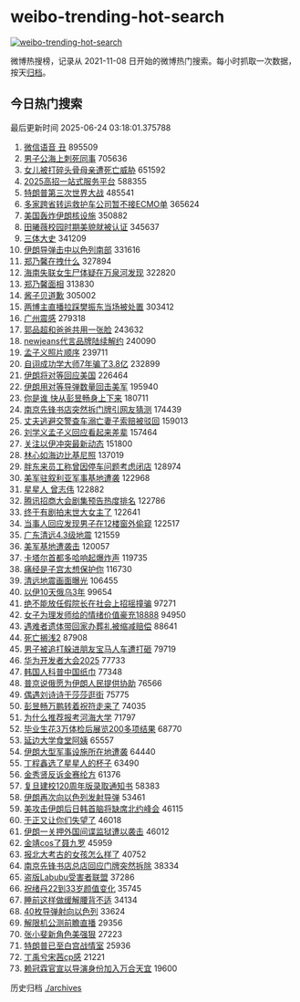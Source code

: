 # weibo-trending-hot-search

[![weibo-trending-hot-search](https://github.com/ameizi/weibo-trending-hot-search/actions/workflows/ci.yml/badge.svg)](https://github.com/ameizi/weibo-trending-hot-search/actions/workflows/ci.yml)

微博热搜榜，记录从 2021-11-08 日开始的微博热门搜索。每小时抓取一次数据，按天[归档](./archives)。

## 今日热门搜索

<!-- BEGIN --> 
最后更新时间 2025-06-24 03:18:01.375788 
1. [微信语音 丑](https://s.weibo.com/weibo?q=%E5%BE%AE%E4%BF%A1%E8%AF%AD%E9%9F%B3%20%E4%B8%91&t=31&band_rank=1&Refer=top) 895509
1. [男子公海上刺死同事](https://s.weibo.com/weibo?q=%23%E7%94%B7%E5%AD%90%E5%85%AC%E6%B5%B7%E4%B8%8A%E5%88%BA%E6%AD%BB%E5%90%8C%E4%BA%8B%23&t=31&band_rank=4&Refer=top) 705636
1. [女儿被打碎头骨母亲遭死亡威胁](https://s.weibo.com/weibo?q=%23%E5%A5%B3%E5%84%BF%E8%A2%AB%E6%89%93%E7%A2%8E%E5%A4%B4%E9%AA%A8%E6%AF%8D%E4%BA%B2%E9%81%AD%E6%AD%BB%E4%BA%A1%E5%A8%81%E8%83%81%23&t=31&band_rank=2&Refer=top) 651592
1. [2025高招一站式服务平台](https://s.weibo.com/weibo?q=%232025%E9%AB%98%E6%8B%9B%E4%B8%80%E7%AB%99%E5%BC%8F%E6%9C%8D%E5%8A%A1%E5%B9%B3%E5%8F%B0%23&t=31&band_rank=3&Refer=top) 588355
1. [特朗普第三次世界大战](https://s.weibo.com/weibo?q=%E7%89%B9%E6%9C%97%E6%99%AE%E7%AC%AC%E4%B8%89%E6%AC%A1%E4%B8%96%E7%95%8C%E5%A4%A7%E6%88%98&t=31&band_rank=5&Refer=top) 485541
1. [多家跨省转运救护车公司暂不接ECMO单](https://s.weibo.com/weibo?q=%23%E5%A4%9A%E5%AE%B6%E8%B7%A8%E7%9C%81%E8%BD%AC%E8%BF%90%E6%95%91%E6%8A%A4%E8%BD%A6%E5%85%AC%E5%8F%B8%E6%9A%82%E4%B8%8D%E6%8E%A5ECMO%E5%8D%95%23&t=31&band_rank=6&Refer=top) 365624
1. [美国轰炸伊朗核设施](https://s.weibo.com/weibo?q=%23%E7%BE%8E%E5%9B%BD%E8%BD%B0%E7%82%B8%E4%BC%8A%E6%9C%97%E6%A0%B8%E8%AE%BE%E6%96%BD%23&t=31&band_rank=7&Refer=top) 350882
1. [田曦薇校园时期美貌就被认证](https://s.weibo.com/weibo?q=%E7%94%B0%E6%9B%A6%E8%96%87%E6%A0%A1%E5%9B%AD%E6%97%B6%E6%9C%9F%E7%BE%8E%E8%B2%8C%E5%B0%B1%E8%A2%AB%E8%AE%A4%E8%AF%81&t=31&band_rank=8&Refer=top) 345637
1. [三体大史](https://s.weibo.com/weibo?q=%E4%B8%89%E4%BD%93%E5%A4%A7%E5%8F%B2&t=31&band_rank=9&Refer=top) 341209
1. [伊朗导弹击中以色列南部](https://s.weibo.com/weibo?q=%23%E4%BC%8A%E6%9C%97%E5%AF%BC%E5%BC%B9%E5%87%BB%E4%B8%AD%E4%BB%A5%E8%89%B2%E5%88%97%E5%8D%97%E9%83%A8%23&t=31&band_rank=10&Refer=top) 331616
1. [郑乃馨在拽什么](https://s.weibo.com/weibo?q=%23%E9%83%91%E4%B9%83%E9%A6%A8%E5%9C%A8%E6%8B%BD%E4%BB%80%E4%B9%88%23&t=31&band_rank=11&Refer=top) 327894
1. [海南失联女生尸体疑在万泉河发现](https://s.weibo.com/weibo?q=%23%E6%B5%B7%E5%8D%97%E5%A4%B1%E8%81%94%E5%A5%B3%E7%94%9F%E5%B0%B8%E4%BD%93%E7%96%91%E5%9C%A8%E4%B8%87%E6%B3%89%E6%B2%B3%E5%8F%91%E7%8E%B0%23&t=31&band_rank=12&Refer=top) 322820
1. [郑乃馨面相](https://s.weibo.com/weibo?q=%E9%83%91%E4%B9%83%E9%A6%A8%E9%9D%A2%E7%9B%B8&t=31&band_rank=13&Refer=top) 313830
1. [酱子贝道歉](https://s.weibo.com/weibo?q=%E9%85%B1%E5%AD%90%E8%B4%9D%E9%81%93%E6%AD%89&t=31&band_rank=14&Refer=top) 305002
1. [两博主直播拉踩樊振东当场被处置](https://s.weibo.com/weibo?q=%23%E4%B8%A4%E5%8D%9A%E4%B8%BB%E7%9B%B4%E6%92%AD%E6%8B%89%E8%B8%A9%E6%A8%8A%E6%8C%AF%E4%B8%9C%E5%BD%93%E5%9C%BA%E8%A2%AB%E5%A4%84%E7%BD%AE%23&t=31&band_rank=15&Refer=top) 303412
1. [广州震感](https://s.weibo.com/weibo?q=%E5%B9%BF%E5%B7%9E%E9%9C%87%E6%84%9F&t=31&band_rank=16&Refer=top) 279318
1. [郭品超和爸爸共用一张脸](https://s.weibo.com/weibo?q=%23%E9%83%AD%E5%93%81%E8%B6%85%E5%92%8C%E7%88%B8%E7%88%B8%E5%85%B1%E7%94%A8%E4%B8%80%E5%BC%A0%E8%84%B8%23&t=31&band_rank=17&Refer=top) 243632
1. [newjeans代言品牌陆续解约](https://s.weibo.com/weibo?q=%23newjeans%E4%BB%A3%E8%A8%80%E5%93%81%E7%89%8C%E9%99%86%E7%BB%AD%E8%A7%A3%E7%BA%A6%23&t=31&band_rank=18&Refer=top) 240090
1. [孟子义照片顺序](https://s.weibo.com/weibo?q=%23%E5%AD%9F%E5%AD%90%E4%B9%89%E7%85%A7%E7%89%87%E9%A1%BA%E5%BA%8F%23&t=31&band_rank=19&Refer=top) 239711
1. [自诩成功学大师7年骗了3.8亿](https://s.weibo.com/weibo?q=%23%E8%87%AA%E8%AF%A9%E6%88%90%E5%8A%9F%E5%AD%A6%E5%A4%A7%E5%B8%887%E5%B9%B4%E9%AA%97%E4%BA%863.8%E4%BA%BF%23&t=31&band_rank=20&Refer=top) 232899
1. [伊朗将对等回应美国](https://s.weibo.com/weibo?q=%23%E4%BC%8A%E6%9C%97%E5%B0%86%E5%AF%B9%E7%AD%89%E5%9B%9E%E5%BA%94%E7%BE%8E%E5%9B%BD%23&t=31&band_rank=21&Refer=top) 226464
1. [伊朗用对等导弹数量回击美军](https://s.weibo.com/weibo?q=%23%E4%BC%8A%E6%9C%97%E7%94%A8%E5%AF%B9%E7%AD%89%E5%AF%BC%E5%BC%B9%E6%95%B0%E9%87%8F%E5%9B%9E%E5%87%BB%E7%BE%8E%E5%86%9B%23&t=31&band_rank=2&Refer=top) 195940
1. [你是谁 快从彭昱畅身上下来](https://s.weibo.com/weibo?q=%E4%BD%A0%E6%98%AF%E8%B0%81%20%E5%BF%AB%E4%BB%8E%E5%BD%AD%E6%98%B1%E7%95%85%E8%BA%AB%E4%B8%8A%E4%B8%8B%E6%9D%A5&t=31&band_rank=29&Refer=top) 180711
1. [南京先锋书店突然拆门牌引网友猜测](https://s.weibo.com/weibo?q=%23%E5%8D%97%E4%BA%AC%E5%85%88%E9%94%8B%E4%B9%A6%E5%BA%97%E7%AA%81%E7%84%B6%E6%8B%86%E9%97%A8%E7%89%8C%E5%BC%95%E7%BD%91%E5%8F%8B%E7%8C%9C%E6%B5%8B%23&t=31&band_rank=10&Refer=top) 174439
1. [丈夫逃避交警查车溺亡妻子索赔被驳回](https://s.weibo.com/weibo?q=%23%E4%B8%88%E5%A4%AB%E9%80%83%E9%81%BF%E4%BA%A4%E8%AD%A6%E6%9F%A5%E8%BD%A6%E6%BA%BA%E4%BA%A1%E5%A6%BB%E5%AD%90%E7%B4%A2%E8%B5%94%E8%A2%AB%E9%A9%B3%E5%9B%9E%23&t=31&band_rank=22&Refer=top) 159013
1. [刘学义孟子义回应看起来差辈](https://s.weibo.com/weibo?q=%23%E5%88%98%E5%AD%A6%E4%B9%89%E5%AD%9F%E5%AD%90%E4%B9%89%E5%9B%9E%E5%BA%94%E7%9C%8B%E8%B5%B7%E6%9D%A5%E5%B7%AE%E8%BE%88%23&t=31&band_rank=14&Refer=top) 157464
1. [关注以伊冲突最新动态](https://s.weibo.com/weibo?q=%23%E5%85%B3%E6%B3%A8%E4%BB%A5%E4%BC%8A%E5%86%B2%E7%AA%81%E6%9C%80%E6%96%B0%E5%8A%A8%E6%80%81%23&t=31&band_rank=23&Refer=top) 151800
1. [林心如海边比基尼照](https://s.weibo.com/weibo?q=%23%E6%9E%97%E5%BF%83%E5%A6%82%E6%B5%B7%E8%BE%B9%E6%AF%94%E5%9F%BA%E5%B0%BC%E7%85%A7%23&t=31&band_rank=24&Refer=top) 137019
1. [胖东来员工称曾因停车问题考虑闭店](https://s.weibo.com/weibo?q=%23%E8%83%96%E4%B8%9C%E6%9D%A5%E5%91%98%E5%B7%A5%E7%A7%B0%E6%9B%BE%E5%9B%A0%E5%81%9C%E8%BD%A6%E9%97%AE%E9%A2%98%E8%80%83%E8%99%91%E9%97%AD%E5%BA%97%23&t=31&band_rank=46&Refer=top) 128974
1. [美军驻叙利亚军事基地遭袭](https://s.weibo.com/weibo?q=%23%E7%BE%8E%E5%86%9B%E9%A9%BB%E5%8F%99%E5%88%A9%E4%BA%9A%E5%86%9B%E4%BA%8B%E5%9F%BA%E5%9C%B0%E9%81%AD%E8%A2%AD%23&t=31&band_rank=25&Refer=top) 122968
1. [星星人 曾志伟](https://s.weibo.com/weibo?q=%E6%98%9F%E6%98%9F%E4%BA%BA%20%E6%9B%BE%E5%BF%97%E4%BC%9F&t=31&band_rank=26&Refer=top) 122882
1. [腾讯招商大会剧集预告热度排名](https://s.weibo.com/weibo?q=%23%E8%85%BE%E8%AE%AF%E6%8B%9B%E5%95%86%E5%A4%A7%E4%BC%9A%E5%89%A7%E9%9B%86%E9%A2%84%E5%91%8A%E7%83%AD%E5%BA%A6%E6%8E%92%E5%90%8D%23&t=31&band_rank=27&Refer=top) 122786
1. [终于有剧拍末世大女主了](https://s.weibo.com/weibo?q=%E7%BB%88%E4%BA%8E%E6%9C%89%E5%89%A7%E6%8B%8D%E6%9C%AB%E4%B8%96%E5%A4%A7%E5%A5%B3%E4%B8%BB%E4%BA%86&t=31&band_rank=28&Refer=top) 122641
1. [当事人回应发现男子在12楼窗外偷窥](https://s.weibo.com/weibo?q=%23%E5%BD%93%E4%BA%8B%E4%BA%BA%E5%9B%9E%E5%BA%94%E5%8F%91%E7%8E%B0%E7%94%B7%E5%AD%90%E5%9C%A812%E6%A5%BC%E7%AA%97%E5%A4%96%E5%81%B7%E7%AA%A5%23&t=31&band_rank=30&Refer=top) 122517
1. [广东清远4.3级地震](https://s.weibo.com/weibo?q=%23%E5%B9%BF%E4%B8%9C%E6%B8%85%E8%BF%9C4.3%E7%BA%A7%E5%9C%B0%E9%9C%87%23&t=31&band_rank=31&Refer=top) 121559
1. [美军基地遭袭击](https://s.weibo.com/weibo?q=%23%E7%BE%8E%E5%86%9B%E5%9F%BA%E5%9C%B0%E9%81%AD%E8%A2%AD%E5%87%BB%23&t=31&band_rank=4&Refer=top) 120057
1. [卡塔尔首都多哈响起爆炸声](https://s.weibo.com/weibo?q=%23%E5%8D%A1%E5%A1%94%E5%B0%94%E9%A6%96%E9%83%BD%E5%A4%9A%E5%93%88%E5%93%8D%E8%B5%B7%E7%88%86%E7%82%B8%E5%A3%B0%23&t=31&band_rank=5&Refer=top) 119735
1. [痛经是子宫太想保护你](https://s.weibo.com/weibo?q=%E7%97%9B%E7%BB%8F%E6%98%AF%E5%AD%90%E5%AE%AB%E5%A4%AA%E6%83%B3%E4%BF%9D%E6%8A%A4%E4%BD%A0&t=31&band_rank=32&Refer=top) 116730
1. [清远地震画面曝光](https://s.weibo.com/weibo?q=%23%E6%B8%85%E8%BF%9C%E5%9C%B0%E9%9C%87%E7%94%BB%E9%9D%A2%E6%9B%9D%E5%85%89%23&t=31&band_rank=33&Refer=top) 106455
1. [以伊10天俄乌3年](https://s.weibo.com/weibo?q=%23%E4%BB%A5%E4%BC%8A10%E5%A4%A9%E4%BF%84%E4%B9%8C3%E5%B9%B4%23&t=31&band_rank=34&Refer=top) 99654
1. [绝不能放任假院长在社会上招摇撞骗](https://s.weibo.com/weibo?q=%23%E7%BB%9D%E4%B8%8D%E8%83%BD%E6%94%BE%E4%BB%BB%E5%81%87%E9%99%A2%E9%95%BF%E5%9C%A8%E7%A4%BE%E4%BC%9A%E4%B8%8A%E6%8B%9B%E6%91%87%E6%92%9E%E9%AA%97%23&t=31&band_rank=35&Refer=top) 97271
1. [女子为理发师给的情绪价值豪充18888](https://s.weibo.com/weibo?q=%23%E5%A5%B3%E5%AD%90%E4%B8%BA%E7%90%86%E5%8F%91%E5%B8%88%E7%BB%99%E7%9A%84%E6%83%85%E7%BB%AA%E4%BB%B7%E5%80%BC%E8%B1%AA%E5%85%8518888%23&t=31&band_rank=36&Refer=top) 94950
1. [遇难者遗体带回家办葬礼被缩减赔偿](https://s.weibo.com/weibo?q=%23%E9%81%87%E9%9A%BE%E8%80%85%E9%81%97%E4%BD%93%E5%B8%A6%E5%9B%9E%E5%AE%B6%E5%8A%9E%E8%91%AC%E7%A4%BC%E8%A2%AB%E7%BC%A9%E5%87%8F%E8%B5%94%E5%81%BF%23&t=31&band_rank=37&Refer=top) 88641
1. [死亡搁浅2](https://s.weibo.com/weibo?q=%E6%AD%BB%E4%BA%A1%E6%90%81%E6%B5%852&t=31&band_rank=38&Refer=top) 87908
1. [男子被追打躲进朋友宝马人车遭打砸](https://s.weibo.com/weibo?q=%23%E7%94%B7%E5%AD%90%E8%A2%AB%E8%BF%BD%E6%89%93%E8%BA%B2%E8%BF%9B%E6%9C%8B%E5%8F%8B%E5%AE%9D%E9%A9%AC%E4%BA%BA%E8%BD%A6%E9%81%AD%E6%89%93%E7%A0%B8%23&t=31&band_rank=39&Refer=top) 79719
1. [华为开发者大会2025](https://s.weibo.com/weibo?q=%E5%8D%8E%E4%B8%BA%E5%BC%80%E5%8F%91%E8%80%85%E5%A4%A7%E4%BC%9A2025&t=31&band_rank=40&Refer=top) 77733
1. [韩国人科普中国纸巾](https://s.weibo.com/weibo?q=%E9%9F%A9%E5%9B%BD%E4%BA%BA%E7%A7%91%E6%99%AE%E4%B8%AD%E5%9B%BD%E7%BA%B8%E5%B7%BE&t=31&band_rank=41&Refer=top) 77348
1. [普京说俄愿为伊朗人民提供协助](https://s.weibo.com/weibo?q=%23%E6%99%AE%E4%BA%AC%E8%AF%B4%E4%BF%84%E6%84%BF%E4%B8%BA%E4%BC%8A%E6%9C%97%E4%BA%BA%E6%B0%91%E6%8F%90%E4%BE%9B%E5%8D%8F%E5%8A%A9%23&t=31&band_rank=42&Refer=top) 76566
1. [偶遇刘诗诗于莎莎逛街](https://s.weibo.com/weibo?q=%E5%81%B6%E9%81%87%E5%88%98%E8%AF%97%E8%AF%97%E4%BA%8E%E8%8E%8E%E8%8E%8E%E9%80%9B%E8%A1%97&t=31&band_rank=43&Refer=top) 75775
1. [彭昱畅万鹏转着祝符走来了](https://s.weibo.com/weibo?q=%E5%BD%AD%E6%98%B1%E7%95%85%E4%B8%87%E9%B9%8F%E8%BD%AC%E7%9D%80%E7%A5%9D%E7%AC%A6%E8%B5%B0%E6%9D%A5%E4%BA%86&t=31&band_rank=44&Refer=top) 74035
1. [为什么推荐报考河海大学](https://s.weibo.com/weibo?q=%E4%B8%BA%E4%BB%80%E4%B9%88%E6%8E%A8%E8%8D%90%E6%8A%A5%E8%80%83%E6%B2%B3%E6%B5%B7%E5%A4%A7%E5%AD%A6&t=31&band_rank=25&Refer=top) 71797
1. [毕业生花3万体检后展览200多项结果](https://s.weibo.com/weibo?q=%23%E6%AF%95%E4%B8%9A%E7%94%9F%E8%8A%B13%E4%B8%87%E4%BD%93%E6%A3%80%E5%90%8E%E5%B1%95%E8%A7%88200%E5%A4%9A%E9%A1%B9%E7%BB%93%E6%9E%9C%23&t=31&band_rank=45&Refer=top) 68770
1. [延边大学食堂阿姨](https://s.weibo.com/weibo?q=%E5%BB%B6%E8%BE%B9%E5%A4%A7%E5%AD%A6%E9%A3%9F%E5%A0%82%E9%98%BF%E5%A7%A8&t=31&band_rank=47&Refer=top) 65557
1. [伊朗大型军事设施所在地遭袭](https://s.weibo.com/weibo?q=%23%E4%BC%8A%E6%9C%97%E5%A4%A7%E5%9E%8B%E5%86%9B%E4%BA%8B%E8%AE%BE%E6%96%BD%E6%89%80%E5%9C%A8%E5%9C%B0%E9%81%AD%E8%A2%AD%23&t=31&band_rank=33&Refer=top) 64440
1. [丁程鑫选了星星人的杯子](https://s.weibo.com/weibo?q=%E4%B8%81%E7%A8%8B%E9%91%AB%E9%80%89%E4%BA%86%E6%98%9F%E6%98%9F%E4%BA%BA%E7%9A%84%E6%9D%AF%E5%AD%90&t=31&band_rank=48&Refer=top) 63490
1. [金秀贤反诉金赛纶方](https://s.weibo.com/weibo?q=%23%E9%87%91%E7%A7%80%E8%B4%A4%E5%8F%8D%E8%AF%89%E9%87%91%E8%B5%9B%E7%BA%B6%E6%96%B9%23&t=31&band_rank=49&Refer=top) 61376
1. [复旦建校120周年版录取通知书](https://s.weibo.com/weibo?q=%23%E5%A4%8D%E6%97%A6%E5%BB%BA%E6%A0%A1120%E5%91%A8%E5%B9%B4%E7%89%88%E5%BD%95%E5%8F%96%E9%80%9A%E7%9F%A5%E4%B9%A6%23&t=31&band_rank=50&Refer=top) 58383
1. [伊朗再次向以色列发射导弹](https://s.weibo.com/weibo?q=%23%E4%BC%8A%E6%9C%97%E5%86%8D%E6%AC%A1%E5%90%91%E4%BB%A5%E8%89%B2%E5%88%97%E5%8F%91%E5%B0%84%E5%AF%BC%E5%BC%B9%23&t=31&band_rank=37&Refer=top) 53461
1. [美攻击伊朗后日韩首脑将缺席北约峰会](https://s.weibo.com/weibo?q=%23%E7%BE%8E%E6%94%BB%E5%87%BB%E4%BC%8A%E6%9C%97%E5%90%8E%E6%97%A5%E9%9F%A9%E9%A6%96%E8%84%91%E5%B0%86%E7%BC%BA%E5%B8%AD%E5%8C%97%E7%BA%A6%E5%B3%B0%E4%BC%9A%23&t=31&band_rank=41&Refer=top) 46115
1. [于正又让你们失望了](https://s.weibo.com/weibo?q=%23%E4%BA%8E%E6%AD%A3%E5%8F%88%E8%AE%A9%E4%BD%A0%E4%BB%AC%E5%A4%B1%E6%9C%9B%E4%BA%86%23&t=31&band_rank=46&Refer=top) 46018
1. [伊朗一关押外国间谍监狱遭以袭击](https://s.weibo.com/weibo?q=%23%E4%BC%8A%E6%9C%97%E4%B8%80%E5%85%B3%E6%8A%BC%E5%A4%96%E5%9B%BD%E9%97%B4%E8%B0%8D%E7%9B%91%E7%8B%B1%E9%81%AD%E4%BB%A5%E8%A2%AD%E5%87%BB%23&t=31&band_rank=47&Refer=top) 46012
1. [金靖cos了聂九罗](https://s.weibo.com/weibo?q=%E9%87%91%E9%9D%96cos%E4%BA%86%E8%81%82%E4%B9%9D%E7%BD%97&t=31&band_rank=50&Refer=top) 45959
1. [报北大考古的女孩怎么样了](https://s.weibo.com/weibo?q=%E6%8A%A5%E5%8C%97%E5%A4%A7%E8%80%83%E5%8F%A4%E7%9A%84%E5%A5%B3%E5%AD%A9%E6%80%8E%E4%B9%88%E6%A0%B7%E4%BA%86&t=31&band_rank=31&Refer=top) 40752
1. [南京先锋书店总店回应门牌突然拆除](https://s.weibo.com/weibo?q=%23%E5%8D%97%E4%BA%AC%E5%85%88%E9%94%8B%E4%B9%A6%E5%BA%97%E6%80%BB%E5%BA%97%E5%9B%9E%E5%BA%94%E9%97%A8%E7%89%8C%E7%AA%81%E7%84%B6%E6%8B%86%E9%99%A4%23&t=31&band_rank=21&Refer=top) 38334
1. [盗版Labubu受害者联盟](https://s.weibo.com/weibo?q=%E7%9B%97%E7%89%88Labubu%E5%8F%97%E5%AE%B3%E8%80%85%E8%81%94%E7%9B%9F&t=31&band_rank=25&Refer=top) 37286
1. [祝绪丹22到33岁颜值变化](https://s.weibo.com/weibo?q=%23%E7%A5%9D%E7%BB%AA%E4%B8%B922%E5%88%B033%E5%B2%81%E9%A2%9C%E5%80%BC%E5%8F%98%E5%8C%96%23&t=31&band_rank=28&Refer=top) 35745
1. [睡前这样做缓解腰背不适](https://s.weibo.com/weibo?q=%23%E7%9D%A1%E5%89%8D%E8%BF%99%E6%A0%B7%E5%81%9A%E7%BC%93%E8%A7%A3%E8%85%B0%E8%83%8C%E4%B8%8D%E9%80%82%23&t=31&band_rank=29&Refer=top) 34134
1. [40枚导弹射向以色列](https://s.weibo.com/weibo?q=%2340%E6%9E%9A%E5%AF%BC%E5%BC%B9%E5%B0%84%E5%90%91%E4%BB%A5%E8%89%B2%E5%88%97%23&t=31&band_rank=32&Refer=top) 33624
1. [解限机公测前瞻直播](https://s.weibo.com/weibo?q=%23%E8%A7%A3%E9%99%90%E6%9C%BA%E5%85%AC%E6%B5%8B%E5%89%8D%E7%9E%BB%E7%9B%B4%E6%92%AD%23&t=31&band_rank=39&Refer=top) 29356
1. [张小斐新角色美强狠](https://s.weibo.com/weibo?q=%E5%BC%A0%E5%B0%8F%E6%96%90%E6%96%B0%E8%A7%92%E8%89%B2%E7%BE%8E%E5%BC%BA%E7%8B%A0&t=31&band_rank=43&Refer=top) 27223
1. [特朗普已至白宫战情室](https://s.weibo.com/weibo?q=%23%E7%89%B9%E6%9C%97%E6%99%AE%E5%B7%B2%E8%87%B3%E7%99%BD%E5%AE%AB%E6%88%98%E6%83%85%E5%AE%A4%23&t=31&band_rank=32&Refer=top) 25936
1. [丁禹兮宋茜cp感](https://s.weibo.com/weibo?q=%23%E4%B8%81%E7%A6%B9%E5%85%AE%E5%AE%8B%E8%8C%9Ccp%E6%84%9F%23&t=31&band_rank=40&Refer=top) 21221
1. [赖冠霖官宣以导演身份加入万合天宜](https://s.weibo.com/weibo?q=%23%E8%B5%96%E5%86%A0%E9%9C%96%E5%AE%98%E5%AE%A3%E4%BB%A5%E5%AF%BC%E6%BC%94%E8%BA%AB%E4%BB%BD%E5%8A%A0%E5%85%A5%E4%B8%87%E5%90%88%E5%A4%A9%E5%AE%9C%23&t=31&band_rank=48&Refer=top) 19600
<!-- END -->

历史归档 [./archives](./archives)

